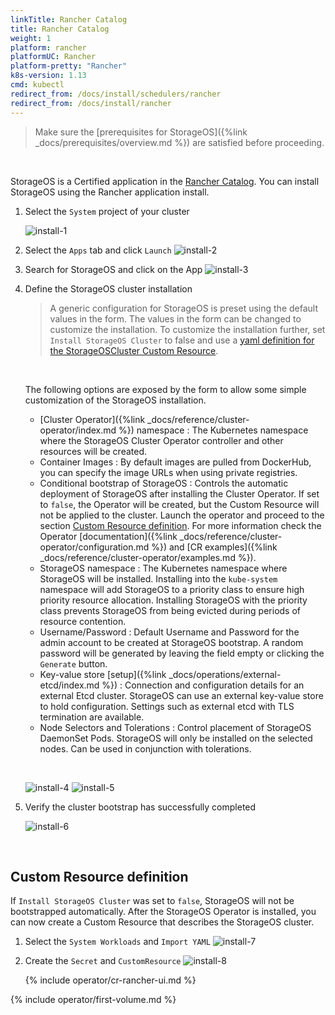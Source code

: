 ```yaml
---
linkTitle: Rancher Catalog
title: Rancher Catalog
weight: 1
platform: rancher
platformUC: Rancher
platform-pretty: "Rancher"
k8s-version: 1.13
cmd: kubectl
redirect_from: /docs/install/schedulers/rancher
redirect_from: /docs/install/rancher
---
```


> Make sure the 
> [prerequisites for StorageOS]({%link  _docs/prerequisites/overview.md %}) are
> satisfied before proceeding.

&nbsp;


StorageOS is a Certified application in the [Rancher
Catalog](https://rancher.com/docs/rancher/v2.x/en/catalog/). You can install
StorageOS using the Rancher application install.

1. Select the `System` project of your cluster

    ![install-1](/images/rancher-ui-green-bubbles/rancher-1.png)

1. Select the `Apps` tab and click `Launch`
    ![install-2](/images/rancher-ui-green-bubbles/rancher-2.png)

1. Search for StorageOS and click on the App
    ![install-3](/images/rancher-ui-green-bubbles/rancher-3.png)

1. Define the StorageOS cluster installation

    > A generic configuration for StorageOS is preset using the default values in
    > the form. The values in the form can be changed to customize the
    > installation. To customize the installation further, set `Install StorageOS
    > Cluster` to false and use a [yaml definition for the StorageOSCluster
    > Custom
    > Resource](/docs/platforms/rancher/install/rancher-catalog#custom-resource-definition).

    &nbsp;

    The following options are exposed by the form to allow some simple
    customization of the StorageOS installation.
    - [Cluster Operator]({%link _docs/reference/cluster-operator/index.md %}) namespace
    : The Kubernetes namespace where the StorageOS Cluster Operator controller
    and other resources will be created.
    - Container Images
    : By default images are pulled from DockerHub, you can specify the image URLs
    when using private registries.
    - Conditional bootstrap of StorageOS 
    : Controls the automatic deployment of StorageOS after installing the
    Cluster Operator. If set to `false`, the Operator will be created, but the
    Custom Resource will not be applied to the cluster. Launch the operator and
    proceed to the section [Custom Resource
    definition](#custom-resource-definition). For more information check the
    Operator [documentation]({%link
    _docs/reference/cluster-operator/configuration.md %}) and [CR
    examples]({%link _docs/reference/cluster-operator/examples.md %}).
    - StorageOS namespace
    : The Kubernetes namespace where StorageOS will be installed. Installing
    into the `kube-system` namespace will add StorageOS to a priority class to
    ensure high priority resource allocation. Installing StorageOS with the
    priority class prevents StorageOS from being evicted during periods of
    resource contention.
    - Username/Password
    : Default Username and Password for the admin account to be created at
    StorageOS bootstrap. A random password will be generated by leaving the
    field empty or clicking the `Generate` button.
    - Key-value store [setup]({%link _docs/operations/external-etcd/index.md %})
    : Connection and configuration details for an external Etcd cluster.
    StorageOS can use an external key-value store to hold configuration.
    Settings such as external etcd with TLS termination are available.
    - Node Selectors and Tolerations
    : Control placement of StorageOS DaemonSet Pods. StorageOS will only be installed
    on the selected nodes. Can be used in conjunction with tolerations.

    &nbsp;

    ![install-4](/images/rancher-ui-green-bubbles/rancher-4.png)
    ![install-5](/images/rancher-ui-green-bubbles/rancher-5.png)


1. Verify the cluster bootstrap has successfully completed

    ![install-6](/images/rancher-ui-green-bubbles/rancher-6.png)


&nbsp;

## Custom Resource definition

If `Install StorageOS Cluster` was set to `false`, StorageOS will not be
bootstrapped automatically. After the StorageOS Operator is installed, you can
now create a Custom Resource that describes the StorageOS cluster.

1. Select the `System Workloads` and `Import YAML`
    ![install-7](/images/rancher-ui-green-bubbles/rancher-7.png)

1. Create the `Secret` and `CustomResource`
    ![install-8](/images/rancher-ui-green-bubbles/rancher-8.png)


    {% include operator/cr-rancher-ui.md %}

{% include operator/first-volume.md  %}
